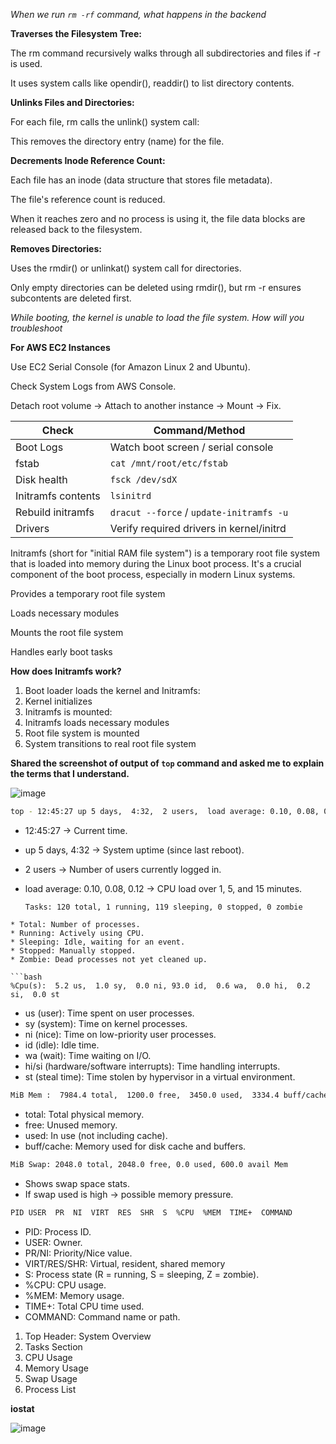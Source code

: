 *When we run `rm -rf` command, what happens in the backend*

**Traverses the Filesystem Tree:**

The rm command recursively walks through all subdirectories and files if -r is used.

It uses system calls like opendir(), readdir() to list directory contents.

**Unlinks Files and Directories:**

For each file, rm calls the unlink() system call:

This removes the directory entry (name) for the file.

**Decrements Inode Reference Count:**

Each file has an inode (data structure that stores file metadata).

The file's reference count is reduced.

When it reaches zero and no process is using it, the file data blocks are released back to the filesystem.

**Removes Directories:**

Uses the rmdir() or unlinkat() system call for directories.

Only empty directories can be deleted using rmdir(), but rm -r ensures subcontents are deleted first.

*While booting, the kernel is unable to load the file system. How will you troubleshoot*

**For AWS EC2 Instances**

Use EC2 Serial Console (for Amazon Linux 2 and Ubuntu).

Check System Logs from AWS Console.

Detach root volume → Attach to another instance → Mount → Fix.

| Check              | Command/Method                           |
| ------------------ | ---------------------------------------- |
| Boot Logs          | Watch boot screen / serial console       |
| fstab              | `cat /mnt/root/etc/fstab`                |
| Disk health        | `fsck /dev/sdX`                          |
| Initramfs contents | `lsinitrd`                               |
| Rebuild initramfs  | `dracut --force` / `update-initramfs -u` |
| Drivers            | Verify required drivers in kernel/initrd |

Initramfs (short for "initial RAM file system") is a temporary root file system that is loaded into memory during the Linux boot process. It's a crucial component of the boot process, especially in modern Linux systems.

Provides a temporary root file system

Loads necessary modules

Mounts the root file system

Handles early boot tasks

**How does Initramfs work?**

1. Boot loader loads the kernel and Initramfs:
2. Kernel initializes
3. Initramfs is mounted:
4. Initramfs loads necessary modules
5. Root file system is mounted
6. System transitions to real root file system


**Shared the screenshot of output of `top` command and asked me to explain the terms that I understand.**

![image](https://github.com/user-attachments/assets/621601cb-759a-441b-be65-e6a7fe0af74e)


```bash
top - 12:45:27 up 5 days,  4:32,  2 users,  load average: 0.10, 0.08, 0.12
```
* 12:45:27 → Current time.
* up 5 days, 4:32 → System uptime (since last reboot).
* 2 users → Number of users currently logged in.
* load average: 0.10, 0.08, 0.12 → CPU load over 1, 5, and 15 minutes.

  ```arundio
  Tasks: 120 total, 1 running, 119 sleeping, 0 stopped, 0 zombie
```
* Total: Number of processes.
* Running: Actively using CPU.
* Sleeping: Idle, waiting for an event.
* Stopped: Manually stopped.
* Zombie: Dead processes not yet cleaned up.

```bash
%Cpu(s):  5.2 us,  1.0 sy,  0.0 ni, 93.0 id,  0.6 wa,  0.0 hi,  0.2 si,  0.0 st
```

* us (user): Time spent on user processes.
* sy (system): Time on kernel processes.
* ni (nice): Time on low-priority user processes.
* id (idle): Idle time.
* wa (wait): Time waiting on I/O.
* hi/si (hardware/software interrupts): Time handling interrupts.
* st (steal time): Time stolen by hypervisor in a virtual environment.


```bash
MiB Mem :  7984.4 total,  1200.0 free,  3450.0 used,  3334.4 buff/cache
```
* total: Total physical memory.
* free: Unused memory.
* used: In use (not including cache).
* buff/cache: Memory used for disk cache and buffers.

```bash
MiB Swap: 2048.0 total, 2048.0 free, 0.0 used, 600.0 avail Mem
```
* Shows swap space stats.
* If swap used is high → possible memory pressure.

```bash
PID USER  PR  NI  VIRT  RES  SHR  S  %CPU  %MEM  TIME+  COMMAND
```
* PID: Process ID.
* USER: Owner.
* PR/NI: Priority/Nice value.
* VIRT/RES/SHR: Virtual, resident, shared memory
* S: Process state (R = running, S = sleeping, Z = zombie).
* %CPU: CPU usage.
* %MEM: Memory usage.
* TIME+: Total CPU time used.
* COMMAND: Command name or path.

1. Top Header: System Overview
2.  Tasks Section
3.  CPU Usage
4.  Memory Usage
5.  Swap Usage
6.  Process List

**iostat**

![image](https://github.com/user-attachments/assets/0783589b-5ec3-4104-8ace-3f523e7437b1)



   









  

